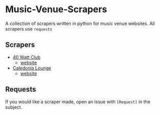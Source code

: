 # Music-Venue-Scrapers
A collection of scrapers written in python for music venue websites. All scrapers use `requests`

## Scrapers
- [40 Watt Club](https://github.com/dospunk/music-venue-scrapers/blob/master/40watt.py)
  - [website](http://www.40watt.com/)
- [Caledonia Lounge](https://github.com/dospunk/music-venue-scrapers/blob/master/caledonia.py)
  - [website](http://www.caledonialounge.com)

## Requests
If you would like a scraper made, open an issue with `[Request]` in the subject.
